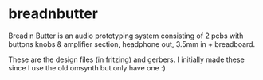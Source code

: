 # breadnbutter
Bread n Butter is an audio prototyping system consisting of 2 pcbs with  buttons knobs &amp; 
amplifier section, headphone out, 3.5mm in  + breadboard.

These are the design files (in fritzing) and gerbers. I initially made these since I use the old omsynth but only have one :)
